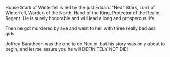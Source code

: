 House Stark of Winterfell is led by the just Eddard "Ned" Stark, Lord of
Winterfell, Warden of the North, Hand of the King, Protector of the Realm,
Regent.  He is surely honorable and will lead a long and prosperous life.

Then he got murdered by axe and went to hell with three really bad ass girls.

Joffrey Baratheon was the one to do Ned in, but his story was only about to begin, and let me assure you he will DEFINITELY NOT DIE!

